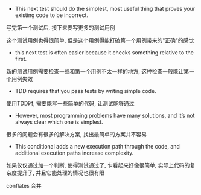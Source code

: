 + This next test should do the simplest, most useful thing that proves your existing code to be incorrect.

写完第一个测试后, 接下来要写更多的测试用例

这个测试用例也得很简单, 但是这个用例得能打破第一个用例带来的"正确"的感觉

+ this next test is often easier because it checks something relative to the first.

新的测试用例需要检查一些和第一个用例不太一样的地方, 这种检查一般能让第一个用例失效


+ TDD requires that you pass tests by writing simple code.

使用TDD时, 需要能写一些简单的代码, 让测试能够通过

+ However, most programming problems have many solutions, and it’s not always clear which one is simplest.

很多的问题会有很多的解决方案, 找出最简单的方案并不容易

+ This conditional adds a new execution path through the code, and additional execution paths increase complexity.

如果仅仅通过加一个判断, 使得测试通过了, 乍看起来好像很简单, 实际上代码的复杂度提升了, 并且它能处理的情况也很有限

conflates 合并

